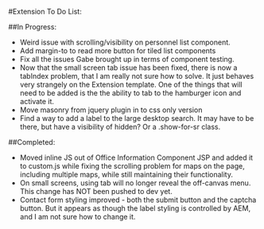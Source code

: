 #Extension To Do List:

##In Progress:

- Weird issue with scrolling/visibility on personnel list component.
- Add margin-to to read more button for tiled list components
- Fix all the issues Gabe brought up in terms of component testing.
- Now that the small screen tab issue has been fixed, there is now a tabIndex problem, that I am really not sure how to solve.  It just behaves very strangely on the Extension template.  One of the things that will need to be added is the the ability to tab to the hamburger icon and activate it.
- Move masonry from jquery plugin in to css only version
- Find a way to add a label to the large desktop search.  It may have to be there, but have a visibility of hidden?  Or a .show-for-sr class.

##Completed:

- Moved inline JS out of Office Information Component JSP and added it to custom.js while fixing the scrolling problem for maps on the page, including multiple maps, while still maintaining their functionality.
- On small screens, using tab will no longer reveal the off-canvas menu.  This change has NOT been pushed to dev yet.
- Contact form styling improved - both the submit button and the captcha button.  But it appears as though the label styling is controlled by AEM, and I am not sure how to change it.
